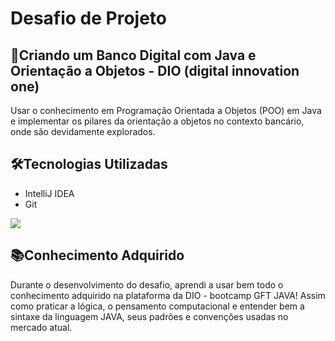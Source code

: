 # Desafio de Projeto
## 💭Criando um Banco Digital com Java e Orientação a Objetos - DIO (digital innovation one)
Usar o conhecimento em Programação Orientada a Objetos (POO) em Java e implementar os pilares da orientação a objetos no contexto bancário, onde são devidamente explorados.

## 🛠️Tecnologias Utilizadas
- IntelliJ IDEA
- Git

<img src="https://media.giphy.com/media/2K7FR8OCJrs206KruR/giphy.gif">

## 📚Conhecimento Adquirido
Durante o desenvolvimento do desafio, aprendi a usar bem todo o conhecimento adquirido na plataforma da DIO - bootcamp GFT JAVA! Assim como praticar a lógica,
o pensamento computacional e entender bem a sintaxe da linguagem JAVA, seus padrões e convenções usadas no mercado atual.


